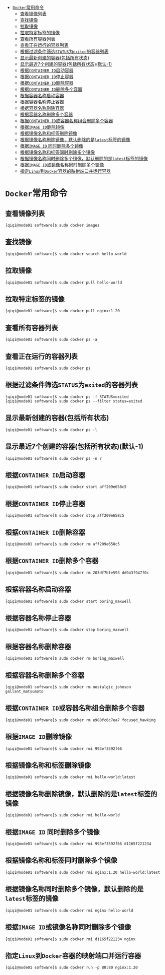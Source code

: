 - [`Docker`常用命令](#docker常用命令)
  - [查看镜像列表](#查看镜像列表)
  - [查找镜像](#查找镜像)
  - [拉取镜像](#拉取镜像)
  - [拉取特定标签的镜像](#拉取特定标签的镜像)
  - [查看所有容器列表](#查看所有容器列表)
  - [查看正在运行的容器列表](#查看正在运行的容器列表)
  - [根据过滤条件筛选`STATUS`为`exited`的容器列表](#根据过滤条件筛选status为exited的容器列表)
  - [显示最新创建的容器(包括所有状态)](#显示最新创建的容器包括所有状态)
  - [显示最近7个创建的容器(包括所有状态)(默认-1)](#显示最近7个创建的容器包括所有状态默认-1)
  - [根据`CONTAINER ID`启动容器](#根据container-id启动容器)
  - [根据`CONTAINER ID`停止容器](#根据container-id停止容器)
  - [根据`CONTAINER ID`删除容器](#根据container-id删除容器)
  - [根据`CONTAINER ID`删除多个容器](#根据container-id删除多个容器)
  - [根据容器名称启动容器](#根据容器名称启动容器)
  - [根据容器名称停止容器](#根据容器名称停止容器)
  - [根据容器名称删除容器](#根据容器名称删除容器)
  - [根据容器名称删除多个容器](#根据容器名称删除多个容器)
  - [根据`CONTAINER ID`或容器名称组合删除多个容器](#根据container-id或容器名称组合删除多个容器)
  - [根据`IMAGE ID`删除镜像](#根据image-id删除镜像)
  - [根据镜像名称和标签删除镜像](#根据镜像名称和标签删除镜像)
  - [根据镜像名称删除镜像，默认删除的是`latest`标签的镜像](#根据镜像名称删除镜像默认删除的是latest标签的镜像)
  - [根据`IMAGE ID` 同时删除多个镜像](#根据image-id-同时删除多个镜像)
  - [根据镜像名称和标签同时删除多个镜像](#根据镜像名称和标签同时删除多个镜像)
  - [根据镜像名称同时删除多个镜像，默认删除的是`latest`标签的镜像](#根据镜像名称同时删除多个镜像默认删除的是latest标签的镜像)
  - [根据`IMAGE ID`或镜像名称同时删除多个镜像](#根据image-id或镜像名称同时删除多个镜像)
  - [指定`Linux`到`Docker`容器的映射端口并运行容器](#指定linux到docker容器的映射端口并运行容器)

# `Docker`常用命令

## 查看镜像列表

```shell
[qiqi@node01 software]$ sudo docker images
```

## 查找镜像

```shell
[qiqi@node01 software]$ sudo docker search hello-world
```

## 拉取镜像

```shell
[qiqi@node01 software]$ sudo docker pull hello-world
```

## 拉取特定标签的镜像

```shell
[qiqi@node01 software]$ sudo docker pull nginx:1.20
```

## 查看所有容器列表

```shell
[qiqi@node01 software]$ sudo docker ps -a
```

## 查看正在运行的容器列表

```shell
[qiqi@node01 software]$ sudo docker ps
```

## 根据过滤条件筛选`STATUS`为`exited`的容器列表

```shell
[qiqi@node01 software]$ sudo docker ps -f STATUS=exited
[qiqi@node01 software]$ sudo docker ps --filter status=exited
```

## 显示最新创建的容器(包括所有状态)

```shell
[qiqi@node01 software]$ sudo docker ps -l
```

## 显示最近7个创建的容器(包括所有状态)(默认-1)

```shell
[qiqi@node01 software]$ sudo docker ps -n 7
```

## 根据`CONTAINER ID`启动容器

```shell
[qiqi@node01 software]$ sudo docker start aff209e658c5
```

## 根据`CONTAINER ID`停止容器

```shell
[qiqi@node01 software]$ sudo docker stop aff209e658c5
```

## 根据`CONTAINER ID`删除容器

```shell
[qiqi@node01 software]$ sudo docker rm aff209e658c5
```

## 根据`CONTAINER ID`删除多个容器

```shell
[qiqi@node01 software]$ sudo docker rm 203df7bfe593 dd943f947f0c
```

## 根据容器名称启动容器

```shell
[qiqi@node01 software]$ sudo docker start boring_maxwell
```

## 根据容器名称停止容器

```shell
[qiqi@node01 software]$ sudo docker stop boring_maxwell
```

## 根据容器名称删除容器

```shell
[qiqi@node01 software]$ sudo docker rm boring_maxwell
```

## 根据容器名称删除多个容器

```shell
[qiqi@node01 software]$ sudo docker rm nostalgic_johnson gallant_matsumoto
```

## 根据`CONTAINER ID`或容器名称组合删除多个容器

```shell
[qiqi@node01 software]$ sudo docker rm e988fc6c7ea7 focused_hawking
```

## 根据`IMAGE ID`删除镜像

```shell
[qiqi@node01 software]$ sudo docker rmi 993ef3592f66
```

## 根据镜像名称和标签删除镜像

```shell
[qiqi@node01 software]$ sudo docker rmi hello-world:latest
```

## 根据镜像名称删除镜像，默认删除的是`latest`标签的镜像

```shell
[qiqi@node01 software]$ sudo docker rmi hello-world
```

## 根据`IMAGE ID` 同时删除多个镜像

```shell
[qiqi@node01 software]$ sudo docker rmi 993ef3592f66 d1165f221234
```

## 根据镜像名称和标签同时删除多个镜像

```shell
[qiqi@node01 software]$ sudo docker rmi nginx:1.20 hello-world:latest
```

## 根据镜像名称同时删除多个镜像，默认删除的是`latest`标签的镜像

```shell
[qiqi@node01 software]$ sudo docker rmi nginx hello-world
```

## 根据`IMAGE ID`或镜像名称同时删除多个镜像

```shell
[qiqi@node01 software]$ sudo docker rmi d1165f221234 nginx
```

## 指定`Linux`到`Docker`容器的映射端口并运行容器

```shell
[qiqi@node01 software]$ sudo docker run -p 80:80 nginx:1.20
```

